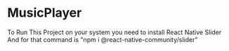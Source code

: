 # MusicPlayer
To Run This Project on your system you need to install React Native Slider
And for that command is "npm i @react-native-community/slider"
